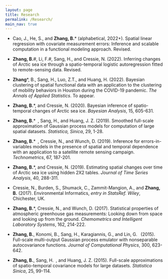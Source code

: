 ```yaml
---
layout: page
title: Research
permalink: /Research/
main_nav: true
---
```


- Cao, J., He, S., and **Zhang, B.*** (alphabetical, 2022+). Spatial linear regression with covariate measurement errors: Inference and scalable computation in a functional modeling approach. Revised.


- **Zhang, B.**\#, Li, F.\#, Sang, H., and Cressie, N. (2022). Inferring changes of Arctic sea ice through a spatio-temporal logistic autoregression fitted to remote-sensing data. Revised.


- **Zhang***, B., Sang, H., Luo, Z.T., and Huang, H. (2022). Bayesian clustering of spatial functional data with an application to the clustering of mobility behaviors in Houston during the COVID-19 pandemic. *The Annals of Applied Statistics*. To appear.


- **Zhang, B.***, and Cressie, N. (2020). Bayesian inference of spatio-temporal changes of Arctic sea ice. *Bayesian Analysis*, 15, 605-631.


- **Zhang, B.*** , Sang, H., and Huang, J. Z. (2019). Smoothed full-scale approximation of Gaussian process models for computation of large spatial datasets. *Statistica, Sinica*, 29, 1-28.


- **Zhang, B.*** , Cressie, N., and Wunch, D. (2019). Inference for errors-in-variables models in the presence of spatial and temporal dependence with an application to a satellite remote sensing campaign. *Technometrics*, 67, 187-201.


- **Zhang, B.***, and Cressie, N. (2019). Estimating spatial changes over time of Arctic sea ice using hidden 2X2 tables. *Journal of Time Series Analysis*, 40, 288-311.


- Cressie, N., Burden, S., Shumack, C., Zammit-Mangion, A., and **Zhang, B.** (2017). Environmental Informatics, *entry in StatsRef. Wiley*, Chichester, UK.


- **Zhang, B.***, Cressie, N., and Wunch, D. (2017). Statistical properties of atmospheric greenhouse gas measurements: Looking down from space and looking up from the ground. *Chemometrics and Intelligent Laboratory Systems*, 162, 214-222.


- **Zhang, B.**, Konomi, B., Sang, H., Karagiannis, G., and Lin, G.  (2015). Full-scale multi-output Gaussian process emulator with nonseparable autocovariance functions. *Journal of Computational Physics*, 300, 623-642.


- **Zhang, B.**, Sang, H. , and Huang, J. Z. (2015). Full-scale approximations of spatio-temporal covariance models for large datasets. *Statistica Sinica*, 25, 99-114.



